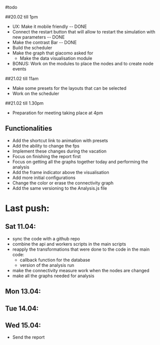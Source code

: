 #todo

##20.02 till 1pm

- UX: Make it mobile friendly -- DONE
- Connect the restart button that will allow to restart the simulation with new parameters -- DONE
- Make the contrast Bar -- DONE
- Build the scheduler
- Make the graph that giacomo asked for
  - Make the data visualisation module
- BONUS: Work on the modules to place the nodes and to create node events

##21.02 till 11am

- Make some presets for the layouts that can be selected
- Work on the scheduler

##21.02 till 1.30pm

- Preparation for meeting taking place at 4pm

## Functionalities

- Add the shortcut link to animation with presets
- Add the ability to change the fps
- Implement these changes during the vacation
- Focus on finishing the report first
- Focus on getting all the graphs together today and performing the analysis
- Add the frame indicator above the visualisation
- Add more initial configurations
- Change the color or erase the connectivity graph
- Add the same versioning to the Analysis.js file

# Last push:

## Sat 11.04:

- sync the code with a github repo
- combine the api and workers scripts in the main scripts
- reapply the transformations that were done to the code in the main code:
  - callback function for the database
  - version of the analysis run
- make the connectivity measure work when the nodes are changed
- make all the graphs needed for analysis

## Mon 13.04:

## Tue 14.04:

## Wed 15.04:

- Send the report
